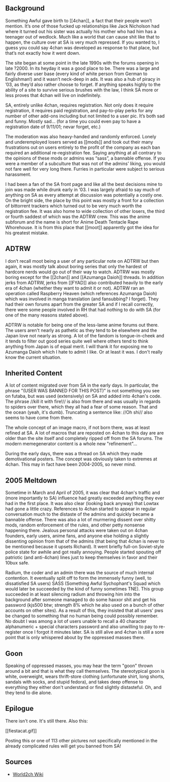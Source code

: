 ## Background

Something Awful gave birth to [[4chan]], a fact that their people won’t mention.  It’s one of those fucked up relationships like Jack Nicholson had where it turned out his sister was actually his mother who had him has a teenager out of wedlock.  Much like a world that can cause shit like that to happen, the culture over at SA is very much repressed.  If you wanted to, I guess you could say 4chan was developed as response to that place, but that’s not exactly how it went down.  

The site began at some point in the late 1990s with the forums opening in late ?2000.  In its heyday it was a good place to be.  There was a large and fairly diverse user base (every kind of white person from German to Englishman!) and it wasn’t neck-deep in ads.  It was also a hub of piracy in ’03, as they’d also rather choose to forget.  If anything speaks highly to the ability of a site to survive serious brushes with the law, I think SA more or less proves that 4chan will live on indefinitely.

SA, entirely unlike 4chan, requires registration.  Not only does it require registration, it requires paid registration, and pay-to-play perks for any number of other add-ons including but not limited to a user pic.  It’s both sad and funny.  Mostly sad… (for a time you could even pay to have a registration date of 9/11/01; nevar forget, etc.)

The moderation was also heavy-handed and randomly enforced.  Lonely and underemployed losers served as [[mods]] and took out their many frustrations out on users entirely to the profit of the company as each ban required an additional re-registration fee.  Saying anything at all contrary to the opinions of these mods or admins was “sass”, a bannable offense.  If you were a member of a subculture that was not of the admins’ liking, you would not fare well for very long there.  Furries in particular were subject to serious harassment.

I had been a fan of the SA front page and like all the best decisions mine to join was made while drunk early in ‘03.  I was largely afraid to say much of anything on SA as every attempt at discussion was potentially a costly one.  On the bright side, the place by this point was mostly a front for a collection of bittorrent trackers which turned out to be very much worth the registration fee.  It was also home to wide collection of other losers, the third or fourth saddest of which was the ADTRW crew.  This was the anime subforum and the name is short for Anime Death Tentacle Rape Whorehouse. It is from this place that [[moot]] apparently got the idea for his greatest mistake.

## ADTRW
I don’t recall moot being a user of any particular note on ADTRW but then again, it was mostly talk about boring series that only the hardest of hardcore nerds would go out of their way to watch.  ADTRW was mostly boring except for the [[2chan]] and [[Azumanga Daioh]] threads.  In addition jerks from ADTRW, jerks from [[FYAD]] also contributed heavily to the early era of 4chan (whether they want to admit it or not).  ADTRW ran an operation called Raspberry Heaven (which references Azumanga Daioh) which was involved in manga translation (and fansubbing?  I forget).  They had their own forums apart from the greater SA and if I recall correctly, there were some people involved in RH that had nothing to do with SA (for one of the many reasons stated above).

ADTRW is notable for being one of the less-lame anime forums out there.  The users aren't nearly as pathetic as they tend to be elsewhere and the Japan love not nearly as strong.  A lot of the fandom is tongue-in-cheek and it tends to filter out good series quite well where others tend to think anything from Japan is of equal merit.  I will thank it for exposing me to Azumanga Daioh which I hate to admit I like.  Or at least it was.  I don't really know the current situation.

## Inherited Content

A lot of content migrated over from SA in the early days.  In particular, the phrase "(USER WAS BANNED FOR THIS POST)" is not something you see on futaba, but was used (extensively) on SA and added into 4chan's code.  The phrase //kill it with fire!// is also from there and was usually in regards to spiders over there, which they all had a fear of some reason.  That and the ocean (yeah, it's dumb).  Truncating a sentence like: //Oh shi// also seems to have come from there.  

The whole concept of an image macro, if not born there, was at least refined at SA.  A lot of macros that are reposted on 4chan to this day are are older than the site itself and completely ripped off from the SA forums.  The modern memegenerator content is a whole new "refinement"...

During the early days, there was a thread on SA which they made demotivational posters.  The concept was obviously taken to extremes at 4chan.  This may in fact have been 2004-2005, so never mind.  

## 2005 Meltdown

Sometime in March and April of 2005, it was clear that 4chan's traffic and (more importantly to SA) influence had greatly exceeded anything they ever had in the first place.  It was also clear (looking back anyway) that Lowtax had gone a little crazy.  References to 4chan started to appear in regular conversation much to the distaste of the admins and quickly became a bannable offense.  There was also a lot of murmering dissent over shitty mods, random enforcement of the rules, and other petty nonsense happening there.  Jealous personal attacks were taken out on 4chan founders, early users, anime fans, and anyone else holding a slightly dissenting opinion from that of the admins (that being that 4chan is never to be mentioned because it upsets Richard).  It went briefly full-on Soviet-style police state for awhile and got really annoying.  People started spouting off patriotic (and anti-4chan) lines just to keep themselves in favor and their 10bux safe.

Radium, the coder and an admin there was the source of much internal contention.  It eventually split off to form the immensely funny (well, to dissatisfied SA users) SASS (Something Awful Sychophant's Squad which would later be succeeded by the kind of funny sometimes TNE).  This group succeeded in at least silencing radium and throwing him into the background after someone managed to do some haxxor shit and get his password (kjs500 btw; strength 8% which he also used on a bunch of other accounts on other sites).  As a result of this, they insisted that all users' pws be changed to something that no human being could possibly remember.  No doubt I was among a lot of users unable to recall a 40 character alphanumeric + special characters password and also unwilling to pay to re-register once I forgot it minutes later.  SA is still alive and 4chan is still a sore point that is only whispered about by the oppressed masses there. 

## Goon

Speaking of oppressed masses, you may hear the term "goon" thrown around a bit and that is what they call themselves.  The stereotypical goon is white, overweight, wears thrift-store clothing (unfortunate shirt, long shorts, sandals with socks, and stupid fedora), and takes deep offense to everything they either don't understand or find slightly distasteful.  Oh, and they tend to die alone.

## Epilogue

There isn't one.  It's still there.  Also this:

[[fiestacat.gif]] 

Posting this or one of 113 other pictures not specifically mentioned in the already complicated rules will get you banned from SA!

## Sources

* [World2ch Wiki](http://world2ch.org/wiki/doku.php?id=something_awful)